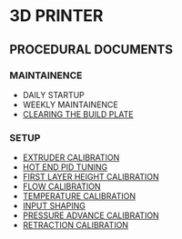 # 3D PRINTER

## PROCEDURAL DOCUMENTS

### MAINTAINENCE
 - DAILY STARTUP
 - WEEKLY MAINTAINENCE
 - [CLEARING THE BUILD PLATE](https://github.com/caseyjeremiason/C2/blob/main/DOCS/CLEARING_BUILD_PLATE.MD)
### SETUP
- [EXTRUDER CALIBRATION](https://github.com/caseyjeremiason/C2/blob/main/DOCS/EXTRUDER_CALIBRATION.MD)
- [HOT END PID TUNING](https://github.com/caseyjeremiason/C2/blob/main/DOCS/HOT_END_PID_TUNING.MD)
- [FIRST LAYER HEIGHT CALIBRATION](https://github.com/caseyjeremiason/C2/blob/main/DOCS/FIRST_LAYER_CALIBRATION.MD)
- [FLOW CALIBRATION](https://github.com/caseyjeremiason/C2/blob/main/DOCS/FLOW_CALIBRATION.MD)
- [TEMPERATURE CALIBRATION](https://github.com/caseyjeremiason/C2/blob/main/DOCS/TEMPERATURE_CALIBRATION.MD)
- [INPUT SHAPING](https://github.com/caseyjeremiason/C2/blob/main/DOCS/INPUT_SHAPING.MD)
- [PRESSURE ADVANCE CALIBRATION](https://github.com/caseyjeremiason/C2/blob/main/DOCS/PRESSURE_ADVANCE_CALIBRATION.MD)
- [RETRACTION CALIBRATION](https://github.com/caseyjeremiason/C2/blob/main/DOCS/RETRACTION_CALIBRATION.MD)

